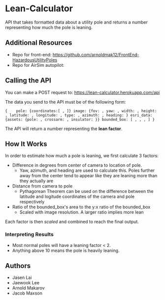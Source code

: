 # Lean-Calculator
API that takes formatted data about a utility pole and returns a number representing how much the pole is leaning.

## Additional Resources
- Repo for front-end: https://github.com/arnoldmak12/FrontEnd-HazardousUtilityPoles
- Repo for AirSim autopilot:

## Calling the API
You can make a POST request to: https://lean-calculator.herokuapp.com/api

The data you send to the API must be of the following form:

`
{   
  pole: {coordinates:[ , ]}
  image: {fov: , yaw: , width: , height: , latitude: , longitude: , type: , azimuth: , heading: }
  esri_data: {assets: {pole: , crossarm: , insulator: }}
  bounded_box: [ , , , ]
}
`

The API will return a number representing the **lean factor**.

## How It Works
In order to estimate how much a pole is leaning, we first calculate 3 factors:
* Difference in degrees from center of camera to location of pole.
  * Yaw, azimuth, and heading are used to calculate this. Poles further away from the center tend to appear like they are leaning more than they actually are
* Distance from camera to pole
  * Pythagorean Theorem can be used on the difference between the latitude and logitude coordinates of the camera and pole respectively
* Ratio of the bounded_box's area to the y:x ratio of the bounded_box
  * Scaled with image resolution. A larger ratio implies more lean
  
Each factor is then *scaled* and combined to reach the final output.

### Interpreting Results
- Most normal poles will have a leaning factor < 2.
- Anything above 10 means the pole is heavily leaning.

## Authors
* Jasen Lai
* Jaewook Lee
* Arnold Makarov
* Jacob Maxson
